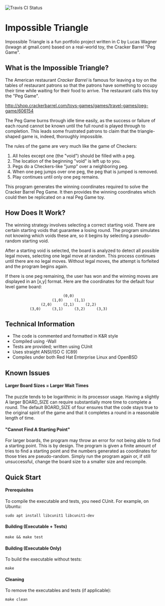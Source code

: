 ![Travis CI Status](https://travis-ci.org/lxwagn/ImpossibleTriangle.svg?branch=master)

# Impossible Triangle

Impossible Triangle is a fun portfolio project written in C by 
Lucas Wagner (lxwagn at gmail.com) based on a real-world toy,
the Cracker Barrel "Peg Game".

## What is the Impossible Triangle?

The American restaurant *Cracker Barrel* is famous for leaving a 
toy on the tables of restaurant patrons so that the patrons have 
something to occupy their time while waiting for their food
to arrive. The restaurant calls this toy the "Peg Game".

http://shop.crackerbarrel.com/toys-games/games/travel-games/peg-game/606154

The Peg Game burns through idle time easily, as the success or failure of 
each round cannot be known until the full round is played through to 
completion. This leads some frustrated patrons to claim that the 
triangle-shaped game is, indeed, thoroughly impossible.

The rules of the game are very much like the game of Checkers:

1. All holes except one (the "void") should be filled with a peg.
2. The location of the beginning "void" is left up to you.
3. Pegs do a Checkers-like "jump" over a neighboring peg.
4. When one peg jumps over one peg, the peg that is jumped is removed.
5. Play continues until only one peg remains.

This program generates the winning coordinates required to solve the 
Cracker Barrel Peg Game. It then provides the winning coordinates 
which could then be replicated on a real Peg Game toy.

## How Does It Work?

The winning strategy involves selecting a correct starting void. There 
are certain starting voids that guarantee a losing round. The program
simulates not knowing which voids these are, so it begins by selecting 
a pseudo-random starting void.

After a starting void is selected, the board is analyzed to detect all
possible legal moves, selecting one legal move at random. This process
continues until there are no legal moves. Without legal moves, the attempt
is forfeited and the program begins again.

If there is one peg remaining, the user has won and the winning moves
are displayed in an [x,y] format. Here are the coordinates for the 
default four level game board:

                              (0,0)
                         (1,0)     (1,1)
                    (2,0)     (2,1)     (2,2)
               (3,0)     (3,1)     (3,2)     (3,3)

## Technical Information

- The code is commented and formatted in K&R style
- Compiled using -Wall
- Tests are provided; written using CUnit 
- Uses straight ANSI/ISO C (C89)
- Compiles under both Red Hat Enterprise Linux and OpenBSD

## Known Issues 

#### Larger Board Sizes = Larger Wait Times
The puzzle tends to be logarithmic in its processor usage. Having a slightly 
A larger BOARD_SIZE can require substantially more time to complete a round. 
The default BOARD_SIZE of four ensures that the code stays true to the original
spirit of the game and that it completes a round in a reasonable length of time.

#### "Cannot Find A Starting Point"
For larger boards, the program may throw an error for not being 
able to find a starting point. This is by design. The program is given a 
finite amount of tries to find a starting point and the numbers generated
as coordinates for those tries are pseudo-random. Simply run the program
again or, if still unsuccessful, change the board size to a smaller size 
and recompile.

## Quick Start

#### Prerequisites
To compile the executable and tests, you need CUnit. For example, on Ubuntu:

    sudo apt install libcunit1 libcunit1-dev

#### Building (Executable + Tests)

    make && make test

#### Building (Executable Only)
To build the executable without tests:

    make 

#### Cleaning
To remove the executables and tests (if applicable):

    make clean
